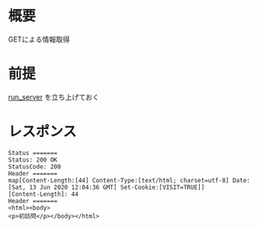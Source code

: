 # 概要
GETによる情報取得

# 前提

[run_server](../../02/run_server) を立ち上げておく

# レスポンス

```
Status =======
Status: 200 OK
StatusCode: 200
Header =======
map[Content-Length:[44] Content-Type:[text/html; charset=utf-8] Date:[Sat, 13 Jun 2020 12:04:36 GMT] Set-Cookie:[VISIT=TRUE]]
[Content-Length]: 44
Header =======
<html><body>
<p>初訪問</p></body></html>
```

